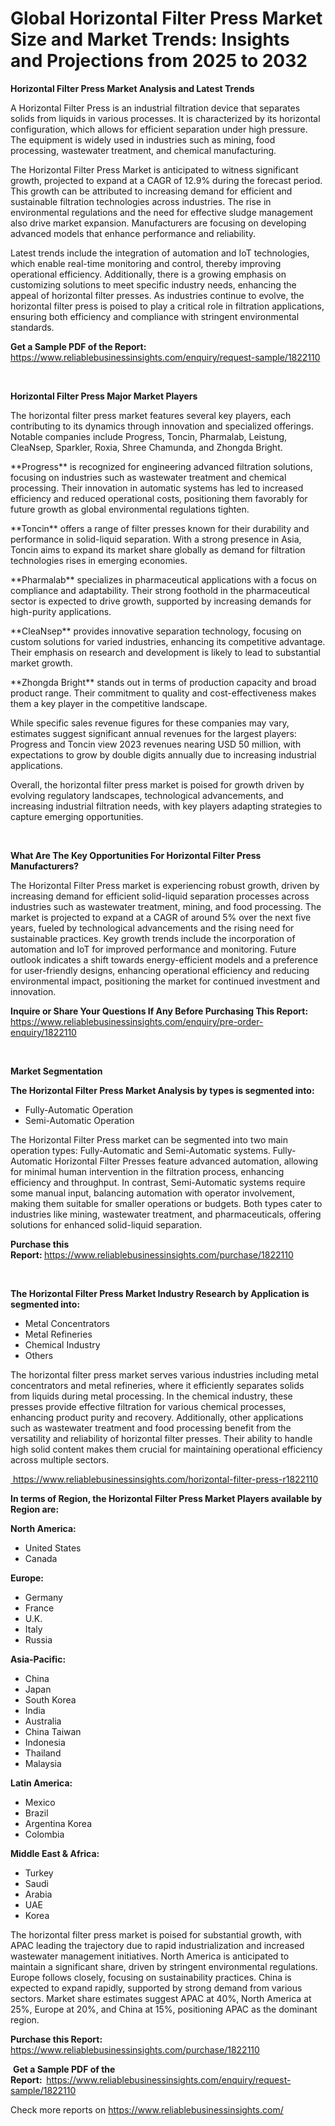 <p><h1>Global Horizontal Filter Press Market Size and Market Trends: Insights and Projections from 2025 to 2032</h1></p><p><strong>Horizontal Filter Press Market Analysis and Latest Trends</strong></p>
<p><p>A Horizontal Filter Press is an industrial filtration device that separates solids from liquids in various processes. It is characterized by its horizontal configuration, which allows for efficient separation under high pressure. The equipment is widely used in industries such as mining, food processing, wastewater treatment, and chemical manufacturing.</p><p>The Horizontal Filter Press Market is anticipated to witness significant growth, projected to expand at a CAGR of 12.9% during the forecast period. This growth can be attributed to increasing demand for efficient and sustainable filtration technologies across industries. The rise in environmental regulations and the need for effective sludge management also drive market expansion. Manufacturers are focusing on developing advanced models that enhance performance and reliability.</p><p>Latest trends include the integration of automation and IoT technologies, which enable real-time monitoring and control, thereby improving operational efficiency. Additionally, there is a growing emphasis on customizing solutions to meet specific industry needs, enhancing the appeal of horizontal filter presses. As industries continue to evolve, the horizontal filter press is poised to play a critical role in filtration applications, ensuring both efficiency and compliance with stringent environmental standards.</p></p>
<p><strong>Get a Sample PDF of the Report:&nbsp;</strong> <a href="https://www.reliablebusinessinsights.com/enquiry/request-sample/1822110?utm_campaign=1873&utm_medium=2&utm_source=Github&utm_content=ia&utm_term=09042025&utm_id=horizontal-filter-press">https://www.reliablebusinessinsights.com/enquiry/request-sample/1822110</a></p>
<p>&nbsp;</p>
<p><strong>Horizontal Filter Press Major Market Players</strong></p>
<p><p>The horizontal filter press market features several key players, each contributing to its dynamics through innovation and specialized offerings. Notable companies include Progress, Toncin, Pharmalab, Leistung, CleaNsep, Sparkler, Roxia, Shree Chamunda, and Zhongda Bright.</p><p>**Progress** is recognized for engineering advanced filtration solutions, focusing on industries such as wastewater treatment and chemical processing. Their innovation in automatic systems has led to increased efficiency and reduced operational costs, positioning them favorably for future growth as global environmental regulations tighten.</p><p>**Toncin** offers a range of filter presses known for their durability and performance in solid-liquid separation. With a strong presence in Asia, Toncin aims to expand its market share globally as demand for filtration technologies rises in emerging economies.</p><p>**Pharmalab** specializes in pharmaceutical applications with a focus on compliance and adaptability. Their strong foothold in the pharmaceutical sector is expected to drive growth, supported by increasing demands for high-purity applications.</p><p>**CleaNsep** provides innovative separation technology, focusing on custom solutions for varied industries, enhancing its competitive advantage. Their emphasis on research and development is likely to lead to substantial market growth.</p><p>**Zhongda Bright** stands out in terms of production capacity and broad product range. Their commitment to quality and cost-effectiveness makes them a key player in the competitive landscape.</p><p>While specific sales revenue figures for these companies may vary, estimates suggest significant annual revenues for the largest players: Progress and Toncin view 2023 revenues nearing USD 50 million, with expectations to grow by double digits annually due to increasing industrial applications.</p><p>Overall, the horizontal filter press market is poised for growth driven by evolving regulatory landscapes, technological advancements, and increasing industrial filtration needs, with key players adapting strategies to capture emerging opportunities.</p></p>
<p>&nbsp;</p>
<p><strong>What Are The Key Opportunities For Horizontal Filter Press Manufacturers?</strong></p>
<p><p>The Horizontal Filter Press market is experiencing robust growth, driven by increasing demand for efficient solid-liquid separation processes across industries such as wastewater treatment, mining, and food processing. The market is projected to expand at a CAGR of around 5% over the next five years, fueled by technological advancements and the rising need for sustainable practices. Key growth trends include the incorporation of automation and IoT for improved performance and monitoring. Future outlook indicates a shift towards energy-efficient models and a preference for user-friendly designs, enhancing operational efficiency and reducing environmental impact, positioning the market for continued investment and innovation.</p></p>
<p><strong>Inquire or Share Your Questions If Any Before Purchasing This Report:</strong> <a href="https://www.reliablebusinessinsights.com/enquiry/pre-order-enquiry/1822110?utm_campaign=1873&utm_medium=2&utm_source=Github&utm_content=ia&utm_term=09042025&utm_id=horizontal-filter-press">https://www.reliablebusinessinsights.com/enquiry/pre-order-enquiry/1822110</a></p>
<p>&nbsp;</p>
<p><strong>Market Segmentation</strong></p>
<p><strong>The Horizontal Filter Press Market Analysis by types is segmented into:</strong></p>
<p><ul><li>Fully-Automatic Operation</li><li>Semi-Automatic Operation</li></ul></p>
<p><p>The Horizontal Filter Press market can be segmented into two main operation types: Fully-Automatic and Semi-Automatic systems. Fully-Automatic Horizontal Filter Presses feature advanced automation, allowing for minimal human intervention in the filtration process, enhancing efficiency and throughput. In contrast, Semi-Automatic systems require some manual input, balancing automation with operator involvement, making them suitable for smaller operations or budgets. Both types cater to industries like mining, wastewater treatment, and pharmaceuticals, offering solutions for enhanced solid-liquid separation.</p></p>
<p><strong>Purchase this Report:&nbsp;</strong><a href="https://www.reliablebusinessinsights.com/purchase/1822110?utm_campaign=1873&utm_medium=2&utm_source=Github&utm_content=ia&utm_term=09042025&utm_id=horizontal-filter-press">https://www.reliablebusinessinsights.com/purchase/1822110</a></p>
<p>&nbsp;</p>
<p><strong>The Horizontal Filter Press Market Industry Research by Application is segmented into:</strong></p>
<p><ul><li>Metal Concentrators</li><li>Metal Refineries</li><li>Chemical Industry</li><li>Others</li></ul></p>
<p><p>The horizontal filter press market serves various industries including metal concentrators and metal refineries, where it efficiently separates solids from liquids during metal processing. In the chemical industry, these presses provide effective filtration for various chemical processes, enhancing product purity and recovery. Additionally, other applications such as wastewater treatment and food processing benefit from the versatility and reliability of horizontal filter presses. Their ability to handle high solid content makes them crucial for maintaining operational efficiency across multiple sectors.</p></p>
<p><a href="https://www.reliablebusinessinsights.com/horizontal-filter-press-r1822110?utm_campaign=1873&utm_medium=2&utm_source=Github&utm_content=ia&utm_term=09042025&utm_id=horizontal-filter-press">&nbsp;https://www.reliablebusinessinsights.com/horizontal-filter-press-r1822110</a></p>
<p><strong>In terms of Region, the Horizontal Filter Press Market Players available by Region are:</strong></p>
<p>
    <p> <strong> North America: </strong>
        <ul>
            <li>United States</li>
            <li>Canada</li>
        </ul>
        </p> 
    <p> <strong> Europe: </strong>
        <ul>
            <li>Germany</li>
            <li>France</li>
            <li>U.K.</li>
            <li>Italy</li>
            <li>Russia</li>
        </ul>
        </p> 
    <p> <strong> Asia-Pacific: </strong>
        <ul>
            <li>China</li>
            <li>Japan</li>
            <li>South Korea</li>
            <li>India</li>
            <li>Australia</li>
            <li>China Taiwan</li>
            <li>Indonesia</li>
            <li>Thailand</li>
            <li>Malaysia</li>
        </ul>
        </p> 
    <p> <strong> Latin America: </strong>
        <ul>
            <li>Mexico</li>
            <li>Brazil</li>
            <li>Argentina Korea</li>
            <li>Colombia</li>
        </ul>
        </p> 
    <p> <strong> Middle East & Africa: </strong>
        <ul>
            <li>Turkey</li>
            <li>Saudi</li>
            <li>Arabia</li>
            <li>UAE</li>
            <li>Korea</li>
        </ul>
    </p>
    </p>
<p><p>The horizontal filter press market is poised for substantial growth, with APAC leading the trajectory due to rapid industrialization and increased wastewater management initiatives. North America is anticipated to maintain a significant share, driven by stringent environmental regulations. Europe follows closely, focusing on sustainability practices. China is expected to expand rapidly, supported by strong demand from various sectors. Market share estimates suggest APAC at 40%, North America at 25%, Europe at 20%, and China at 15%, positioning APAC as the dominant region.</p></p>
<p><strong>Purchase this Report: </strong><a href="https://www.reliablebusinessinsights.com/purchase/1822110?utm_campaign=1873&utm_medium=2&utm_source=Github&utm_content=ia&utm_term=09042025&utm_id=horizontal-filter-press">https://www.reliablebusinessinsights.com/purchase/1822110</a></p>
<p>&nbsp;<strong>Get a Sample PDF of the Report:&nbsp;&nbsp;</strong><a href="https://www.reliablebusinessinsights.com/enquiry/request-sample/1822110?utm_campaign=1873&utm_medium=2&utm_source=Github&utm_content=ia&utm_term=09042025&utm_id=horizontal-filter-press">https://www.reliablebusinessinsights.com/enquiry/request-sample/1822110</a></p>
<p><strong></strong></p>
<p>Check more reports on <a href="https://www.reliablebusinessinsights.com/?utm_campaign=1873&utm_medium=2&utm_source=Github&utm_content=ia&utm_term=09042025&utm_id=horizontal-filter-press">https://www.reliablebusinessinsights.com/</a></p>